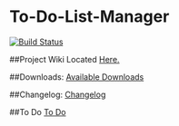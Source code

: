 To-Do-List-Manager
==================
[![Build Status](https://travis-ci.org/computerfr33k/To-Do-List-Manager.png?branch=master)](https://travis-ci.org/computerfr33k/To-Do-List-Manager)

##Project Wiki Located [Here.](http://to-do-list-manager.computerfr33k.com/)

##Downloads:
[Available Downloads](http://www.to-do-list-manager.computerfr33k.com/index.php?title=Downloads)

##Changelog:
[Changelog](http://www.to-do-list-manager.computerfr33k.com/index.php?title=Changelog)

##To Do
[To Do](http://www.to-do-list-manager.computerfr33k.com/index.php?title=ToDo)
